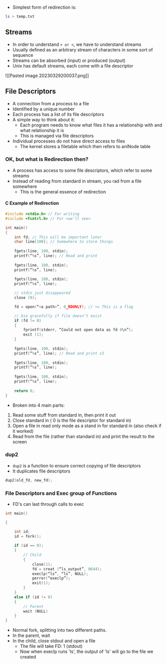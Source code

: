 - Simplest form of redirection is:

```bash
ls > temp.txt
```

## Streams

- In order to understand `> or <`, we have to understand streams
- Usually defined as an arbitrary stream of characters in some sort of sequence
- Streams can be absorbed (input) or produced (output)
- Unix has default streams, each come with a file descriptor

![[Pasted image 20230329200037.png]]

## File Descriptors
- A connection from a process to a file
- Identified by a unique number
- Each process has a list of its file descriptors
- A simple way to think about it:
	- Each program needs to know what files it has a relationship with and what relationship it is
	- This is managed via file descriptors
- Individual processes do not have direct access to files
	- The kernel stores a filetable which then refers to anINode table

### OK, but what is Redirection then?

- A process has access to some file descriptors, which refer to some streams
- Instead of reading from standard in stream, you rad from a file somewhere
	- This is the general essence of redirection

#### C Example of Redirection


```c
#include <stdio.h> // For writing
#include <fcntrl.h> // For <we’ll see>

int main()
{
	int fd; // This will be important later
	char line[100]; // Somewhere to store things
	
	fgets(line, 100, stdin);
	printf(“%s”, line); // Read and print
	
	fgets(line, 100, stdin);
	printf(“%s”, line);
	
	fgets(line, 100, stdin);
	printf(“%s”, line);

	// stdin just disappeared
	close (0);

	fd = open(“<a path>”, 0_RDONLY); // <= This is a flag

	// Die gracefully if file doesn’t exist
	if (fd != 0)
	{
		fprintf(stderr, “Could not open data as fd 0\n”);
		exit (1);
	}
	
	fgets(line, 100, stdin);
	printf(“%s”, line); // Read and print x3
	
	fgets(line, 100, stdin);
	printf(“%s”, line);
	
	fgets(line, 100, stdin);
	printf(“%s”, line);
	
	return 0;
}
```

- Broken into 4 main parts:

1. Read some stuff from standard in, then print it out
2. Close standard in ( 0 is the file descriptor for standard in)
3. Open a file in read only mode as a stand in for standard in (also check if it worked)
4. Read from the file (rather than standard in) and print the result to the screen

### dup2
- `dup2` is a function to ensure correct copying of file descriptors
- It duplicates file descriptors

```c
dup2(old_fd, new_fd);
```

### File Descriptors and Exec group of Functions
- FD's can last through calls to exec

```c
int main()

{

	int id;
	id = fork();
	
	if (id == 0);
	{
		// Child
		{
			close(1);
			fd = creat (“ls_output”, 0644);
			execlp(“ls”, “ls”, NULL);
			perror(“execlp”);
			exit(1);
		}
	}
	else if (id != 0)
	{
		// Parent
		wait (NULL)
	}
}
```

- Normal fork, splitting into two different paths.
- In the parent, wait
- In the child, close stdout and open a file
	- The file will take FD: 1 (stdout)
	- Now when execlp runs 'ls', the output of 'ls' will go to the file we created


